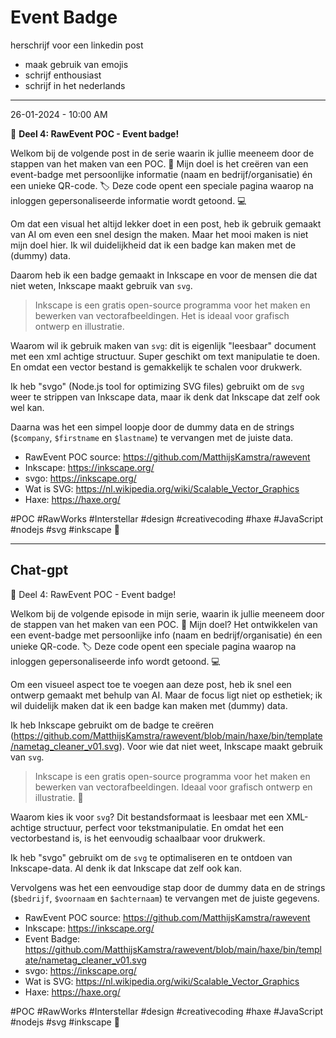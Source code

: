 # Event Badge

herschrijf voor een linkedin post

- maak gebruik van emojis
- schrijf enthousiast
- schrijf in het nederlands

---

26-01-2024 - 10:00 AM

🚀 **Deel 4: RawEvent POC - Event badge!**

Welkom bij de volgende post in de serie waarin ik jullie meeneem door de stappen van het maken van een POC. 🎉 Mijn doel is het creëren van een event-badge met persoonlijke informatie (naam en bedrijf/organisatie) én een unieke QR-code. 🏷️ Deze code opent een speciale pagina waarop na inloggen gepersonaliseerde informatie wordt getoond. 💻

Om dat een visual het altijd lekker doet in een post, heb ik gebruik gemaakt van AI om even een snel design the maken. Maar het mooi maken is niet mijn doel hier.
Ik wil duidelijkheid dat ik een badge kan maken met de (dummy) data.

Daarom heb ik een badge gemaakt in Inkscape en voor de mensen die dat niet weten, Inkscape maakt gebruik van `svg`.

> Inkscape is een gratis open-source programma voor het maken en bewerken van vectorafbeeldingen. Het is ideaal voor grafisch ontwerp en illustratie.

Waarom wil ik gebruik maken van `svg`: dit is eigenlijk "leesbaar" document met een xml achtige structuur.
Super geschikt om text manipulatie te doen. En omdat een vector bestand is gemakkelijk te schalen voor drukwerk.

Ik heb "svgo" (Node.js tool for optimizing SVG files) gebruikt om de `svg` weer te strippen van Inkscape data, maar ik denk dat Inkscape dat zelf ook wel kan.

Daarna was het een simpel loopje door de dummy data en de strings (`$company`, `$firstname` en `$lastname`) te vervangen met de juiste data.

- RawEvent POC source: https://github.com/MatthijsKamstra/rawevent
- Inkscape: https://inkscape.org/
- svgo: https://inkscape.org/
- Wat is SVG: https://nl.wikipedia.org/wiki/Scalable_Vector_Graphics
- Haxe: https://haxe.org/

#POC #RawWorks #Interstellar #design #creativecoding #haxe #JavaScript #nodejs #svg #inkscape 🚀

---

## Chat-gpt

🚀 Deel 4: RawEvent POC - Event badge!

Welkom bij de volgende episode in mijn serie, waarin ik jullie meeneem door de stappen van het maken van een POC. 🎉 Mijn doel? Het ontwikkelen van een event-badge met persoonlijke info (naam en bedrijf/organisatie) én een unieke QR-code. 🏷️ Deze code opent een speciale pagina waarop na inloggen gepersonaliseerde info wordt getoond. 💻

Om een visueel aspect toe te voegen aan deze post, heb ik snel een ontwerp gemaakt met behulp van AI. Maar de focus ligt niet op esthetiek; ik wil duidelijk maken dat ik een badge kan maken met (dummy) data.

Ik heb Inkscape gebruikt om de badge te creëren (https://github.com/MatthijsKamstra/rawevent/blob/main/haxe/bin/template/nametag_cleaner_v01.svg).
Voor wie dat niet weet, Inkscape maakt gebruik van `svg`.

> Inkscape is een gratis open-source programma voor het maken en bewerken van vectorafbeeldingen. Ideaal voor grafisch ontwerp en illustratie. 🎨

Waarom kies ik voor `svg`? Dit bestandsformaat is leesbaar met een XML-achtige structuur, perfect voor tekstmanipulatie. En omdat het een vectorbestand is, is het eenvoudig schaalbaar voor drukwerk.

Ik heb "svgo" gebruikt om de `svg` te optimaliseren en te ontdoen van Inkscape-data. Al denk ik dat Inkscape dat zelf ook kan.

Vervolgens was het een eenvoudige stap door de dummy data en de strings (`$bedrijf`, `$voornaam` en `$achternaam`) te vervangen met de juiste gegevens.

- RawEvent POC source: https://github.com/MatthijsKamstra/rawevent
- Inkscape: https://inkscape.org/
- Event Badge: https://github.com/MatthijsKamstra/rawevent/blob/main/haxe/bin/template/nametag_cleaner_v01.svg
- svgo: https://inkscape.org/
- Wat is SVG: https://nl.wikipedia.org/wiki/Scalable_Vector_Graphics
- Haxe: https://haxe.org/

#POC #RawWorks #Interstellar #design #creativecoding #haxe #JavaScript #nodejs #svg #inkscape 🚀
